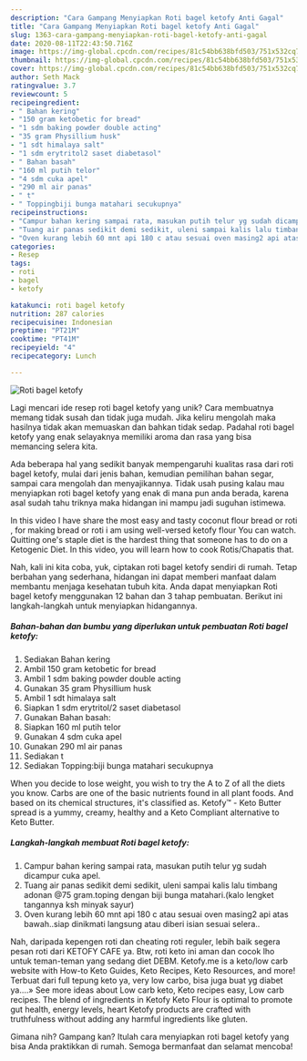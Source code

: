 ```yaml
---
description: "Cara Gampang Menyiapkan Roti bagel ketofy Anti Gagal"
title: "Cara Gampang Menyiapkan Roti bagel ketofy Anti Gagal"
slug: 1363-cara-gampang-menyiapkan-roti-bagel-ketofy-anti-gagal
date: 2020-08-11T22:43:50.716Z
image: https://img-global.cpcdn.com/recipes/81c54bb638bfd503/751x532cq70/roti-bagel-ketofy-foto-resep-utama.jpg
thumbnail: https://img-global.cpcdn.com/recipes/81c54bb638bfd503/751x532cq70/roti-bagel-ketofy-foto-resep-utama.jpg
cover: https://img-global.cpcdn.com/recipes/81c54bb638bfd503/751x532cq70/roti-bagel-ketofy-foto-resep-utama.jpg
author: Seth Mack
ratingvalue: 3.7
reviewcount: 5
recipeingredient:
- " Bahan kering"
- "150 gram ketobetic for bread"
- "1 sdm baking powder double acting"
- "35 gram Physillium husk"
- "1 sdt himalaya salt"
- "1 sdm erytritol2 saset diabetasol"
- " Bahan basah"
- "160 ml putih telor"
- "4 sdm cuka apel"
- "290 ml air panas"
- " t"
- " Toppingbiji bunga matahari secukupnya"
recipeinstructions:
- "Campur bahan kering sampai rata, masukan putih telur yg sudah dicampur cuka apel."
- "Tuang air panas sedikit demi sedikit, uleni sampai kalis lalu timbang adonan @75 gram.toping dengan biji bunga matahari.(kalo lengket tangannya ksh minyak sayur)"
- "Oven kurang lebih 60 mnt api 180 c atau sesuai oven masing2 api atas bawah..siap dinikmati langsung atau diberi isian sesuai selera.."
categories:
- Resep
tags:
- roti
- bagel
- ketofy

katakunci: roti bagel ketofy 
nutrition: 287 calories
recipecuisine: Indonesian
preptime: "PT21M"
cooktime: "PT41M"
recipeyield: "4"
recipecategory: Lunch

---
```



![Roti bagel ketofy](https://img-global.cpcdn.com/recipes/81c54bb638bfd503/751x532cq70/roti-bagel-ketofy-foto-resep-utama.jpg)

Lagi mencari ide resep roti bagel ketofy yang unik? Cara membuatnya memang tidak susah dan tidak juga mudah. Jika keliru mengolah maka hasilnya tidak akan memuaskan dan bahkan tidak sedap. Padahal roti bagel ketofy yang enak selayaknya memiliki aroma dan rasa yang bisa memancing selera kita.

Ada beberapa hal yang sedikit banyak mempengaruhi kualitas rasa dari roti bagel ketofy, mulai dari jenis bahan, kemudian pemilihan bahan segar, sampai cara mengolah dan menyajikannya. Tidak usah pusing kalau mau menyiapkan roti bagel ketofy yang enak di mana pun anda berada, karena asal sudah tahu triknya maka hidangan ini mampu jadi suguhan istimewa.

In this video I have share the most easy and tasty coconut flour bread or roti , for making bread or roti i am using well-versed ketofy flour You can watch. Quitting one&#39;s staple diet is the hardest thing that someone has to do on a Ketogenic Diet. In this video, you will learn how to cook Rotis/Chapatis that.


Nah, kali ini kita coba, yuk, ciptakan roti bagel ketofy sendiri di rumah. Tetap berbahan yang sederhana, hidangan ini dapat memberi manfaat dalam membantu menjaga kesehatan tubuh kita. Anda dapat menyiapkan Roti bagel ketofy menggunakan 12 bahan dan 3 tahap pembuatan. Berikut ini langkah-langkah untuk menyiapkan hidangannya.

<!--inarticleads1-->

##### Bahan-bahan dan bumbu yang diperlukan untuk pembuatan Roti bagel ketofy:

1. Sediakan  Bahan kering
1. Ambil 150 gram ketobetic for bread
1. Ambil 1 sdm baking powder double acting
1. Gunakan 35 gram Physillium husk
1. Ambil 1 sdt himalaya salt
1. Siapkan 1 sdm erytritol/2 saset diabetasol
1. Gunakan  Bahan basah:
1. Siapkan 160 ml putih telor
1. Gunakan 4 sdm cuka apel
1. Gunakan 290 ml air panas
1. Sediakan  t
1. Sediakan  Topping:biji bunga matahari secukupnya


When you decide to lose weight, you wish to try the A to Z of all the diets you know. Carbs are one of the basic nutrients found in all plant foods. And based on its chemical structures, it&#39;s classified as. Ketofy™ - Keto Butter spread is a yummy, creamy, healthy and a Keto Compliant alternative to Keto Butter. 

<!--inarticleads2-->

##### Langkah-langkah membuat Roti bagel ketofy:

1. Campur bahan kering sampai rata, masukan putih telur yg sudah dicampur cuka apel.
1. Tuang air panas sedikit demi sedikit, uleni sampai kalis lalu timbang adonan @75 gram.toping dengan biji bunga matahari.(kalo lengket tangannya ksh minyak sayur)
1. Oven kurang lebih 60 mnt api 180 c atau sesuai oven masing2 api atas bawah..siap dinikmati langsung atau diberi isian sesuai selera..


Nah, daripada kepengen roti dan cheating roti reguler, lebih baik segera pesan roti dari KETOFY CAFE ya. Btw, roti keto ini aman dan cocok lho untuk teman-teman yang sedang diet DEBM. Ketofy.me is a keto/low carb website with How-to Keto Guides, Keto Recipes, Keto Resources, and more! Terbuat dari full tepung keto ya, very low carbo, bisa juga buat yg diabet ya.…» See more ideas about Low carb keto, Keto recipes easy, Low carb recipes. The blend of ingredients in Ketofy Keto Flour is optimal to promote gut health, energy levels, heart Ketofy products are crafted with truthfulness without adding any harmful ingredients like gluten. 

Gimana nih? Gampang kan? Itulah cara menyiapkan roti bagel ketofy yang bisa Anda praktikkan di rumah. Semoga bermanfaat dan selamat mencoba!
